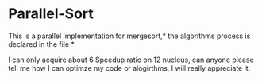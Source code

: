 # Parallel-Sort
This is a parallel implementation for mergesort,* the algorithms process is declared in the file *

I can only acquire about 6 Speedup ratio on 12 nucleus, can anyone please tell me how I can optimze my code or alogirthms, I will really appreciate it.
